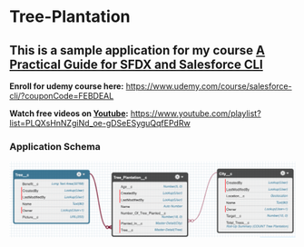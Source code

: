 
# Tree-Plantation

## This is a sample application for my course [A Practical Guide for SFDX and Salesforce CLI](https://www.udemy.com/course/salesforce-cli/?couponCode=FEBDEAL)

**Enroll for udemy course here:** https://www.udemy.com/course/salesforce-cli/?couponCode=FEBDEAL

**Watch free videos on [Youtube](https://www.youtube.com/playlist?list=PLQXsHnNZgiNd_oe-gDSeESyguQqfEPdRw):** https://www.youtube.com/playlist?list=PLQXsHnNZgiNd_oe-gDSeESyguQqfEPdRw

### Application Schema
![Tree plantation schema](schema.png)
